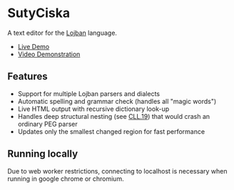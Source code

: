 SutyCiska
=========

A text editor for the [Lojban](https://en.wikipedia.org/wiki/Lojban) language.

* [Live Demo](https://nomoi.github.io/sutyciska_arco/)
* [Video Demonstration](https://vimeo.com/263987528)

Features
--------
* Support for multiple Lojban parsers and dialects
* Automatic spelling and grammar check (handles all "magic words")
* Live HTML output with recursive dictionary look-up
* Handles deep structural nesting (see [CLL.19](https://lojban.github.io/cll/19/1/)) that would crash an ordinary PEG parser
* Updates only the smallest changed region for fast performance

Running locally
---------------
Due to web worker restrictions, connecting to localhost is necessary when running in google chrome or chromium.
